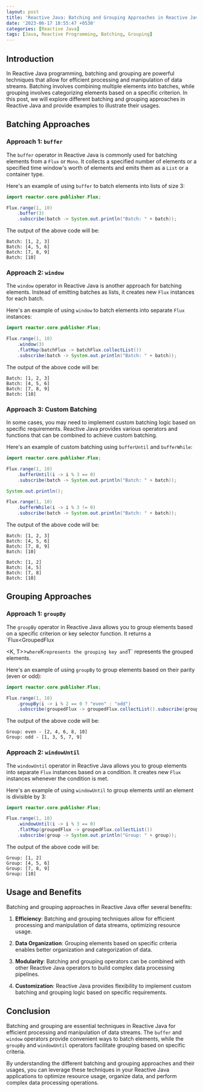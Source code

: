 ```yaml
---
layout: post
title: 'Reactive Java: Batching and Grouping Approaches in Reactive Java'
date: '2023-06-17 10:55:47 +0530'
categories: [Reactive Java]
tags: [Java, Reactive Programming, Batching, Grouping]
---
```

## Introduction

In Reactive Java programming, batching and grouping are powerful techniques that allow for efficient processing and manipulation of data streams. Batching involves combining multiple elements into batches, while grouping involves categorizing elements based on a specific criterion. In this post, we will explore different batching and grouping approaches in Reactive Java and provide examples to illustrate their usages.

## Batching Approaches

### Approach 1: `buffer`

The `buffer` operator in Reactive Java is commonly used for batching elements from a `Flux` or `Mono`. It collects a specified number of elements or a specified time window's worth of elements and emits them as a `List` or a container type.

Here's an example of using `buffer` to batch elements into lists of size 3:

```java
import reactor.core.publisher.Flux;

Flux.range(1, 10)
    .buffer(3)
    .subscribe(batch -> System.out.println("Batch: " + batch));
```

The output of the above code will be:

```
Batch: [1, 2, 3]
Batch: [4, 5, 6]
Batch: [7, 8, 9]
Batch: [10]
```

### Approach 2: `window`

The `window` operator in Reactive Java is another approach for batching elements. Instead of emitting batches as lists, it creates new `Flux` instances for each batch.

Here's an example of using `window` to batch elements into separate `Flux` instances:

```java
import reactor.core.publisher.Flux;

Flux.range(1, 10)
    .window(3)
    .flatMap(batchFlux -> batchFlux.collectList())
    .subscribe(batch -> System.out.println("Batch: " + batch));
```

The output of the above code will be:

```
Batch: [1, 2, 3]
Batch: [4, 5, 6]
Batch: [7, 8, 9]
Batch: [10]
```

### Approach 3: Custom Batching

In some cases, you may need to implement custom batching logic based on specific requirements. Reactive Java provides various operators and functions that can be combined to achieve custom batching.

Here's an example of custom batching using `bufferUntil` and `bufferWhile`:

```java
import reactor.core.publisher.Flux;

Flux.range(1, 10)
    .bufferUntil(i -> i % 3 == 0)
    .subscribe(batch -> System.out.println("Batch: " + batch));

System.out.println();

Flux.range(1, 10)
    .bufferWhile(i -> i % 3 != 0)
    .subscribe(batch -> System.out.println("Batch: " + batch));
```

The output of the above code will be:

```
Batch: [1, 2, 3]
Batch: [4, 5, 6]
Batch: [7, 8, 9]
Batch: [10]

Batch: [1, 2]
Batch: [4, 5]
Batch: [7, 8]
Batch: [10]
```

## Grouping Approaches

### Approach 1: `groupBy`

The `groupBy` operator in Reactive Java allows you to group elements based on a specific criterion or key selector function. It returns a `Flux<GroupedFlux

<K, T>>` where `K` represents the grouping key and `T` represents the grouped elements.

Here's an example of using `groupBy` to group elements based on their parity (even or odd):

```java
import reactor.core.publisher.Flux;

Flux.range(1, 10)
    .groupBy(i -> i % 2 == 0 ? "even" : "odd")
    .subscribe(groupedFlux -> groupedFlux.collectList().subscribe(group -> System.out.println("Group: " + groupedFlux.key() + " - " + group)));
```

The output of the above code will be:

```
Group: even - [2, 4, 6, 8, 10]
Group: odd - [1, 3, 5, 7, 9]
```

### Approach 2: `windowUntil`

The `windowUntil` operator in Reactive Java allows you to group elements into separate `Flux` instances based on a condition. It creates new `Flux` instances whenever the condition is met.

Here's an example of using `windowUntil` to group elements until an element is divisible by 3:

```java
import reactor.core.publisher.Flux;

Flux.range(1, 10)
    .windowUntil(i -> i % 3 == 0)
    .flatMap(groupedFlux -> groupedFlux.collectList())
    .subscribe(group -> System.out.println("Group: " + group));
```

The output of the above code will be:

```
Group: [1, 2]
Group: [4, 5, 6]
Group: [7, 8, 9]
Group: [10]
```

## Usage and Benefits

Batching and grouping approaches in Reactive Java offer several benefits:

1. **Efficiency**: Batching and grouping techniques allow for efficient processing and manipulation of data streams, optimizing resource usage.

2. **Data Organization**: Grouping elements based on specific criteria enables better organization and categorization of data.

3. **Modularity**: Batching and grouping operators can be combined with other Reactive Java operators to build complex data processing pipelines.

4. **Customization**: Reactive Java provides flexibility to implement custom batching and grouping logic based on specific requirements.

## Conclusion

Batching and grouping are essential techniques in Reactive Java for efficient processing and manipulation of data streams. The `buffer` and `window` operators provide convenient ways to batch elements, while the `groupBy` and `windowUntil` operators facilitate grouping based on specific criteria.

By understanding the different batching and grouping approaches and their usages, you can leverage these techniques in your Reactive Java applications to optimize resource usage, organize data, and perform complex data processing operations.